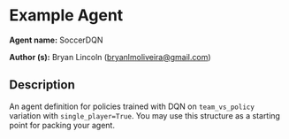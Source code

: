 # Example Agent

**Agent name:** SoccerDQN

**Author (s):** Bryan Lincoln (bryanlmoliveira@gmail.com)

## Description

An agent definition for policies trained with DQN on `team_vs_policy` variation with `single_player=True`. You may use this structure as a starting point for packing your agent.

